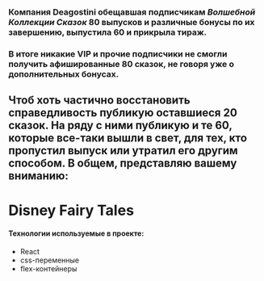 ### Компания **Deagostini** обещавшая подписчикам *Волшебной Коллекции Сказок* 80 выпусков и различные бонусы по их завершению, выпустила 60 и прикрыла тираж.
### В итоге никакие VIP и прочие подписчики не смогли получить афишированные 80 сказок, не говоря уже о дополнительных бонусах.
## Чтоб хоть частично восстановить справедливость публикую оставшиеся 20 сказок. На ряду с ними публикую и те 60, которые все-таки вышли в свет, для тех, кто пропустил выпуск или утратил его другим способом. В общем, представляю вашему вниманию:

# Disney Fairy Tales

#### Технологии используемые в проекте:
- React
- css-переменные
- flex-контейнеры
